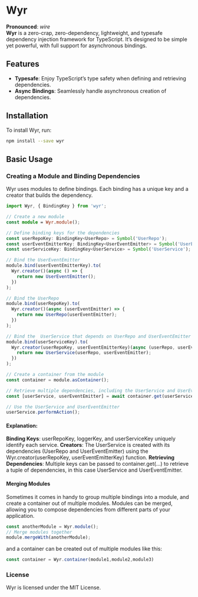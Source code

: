 # Wyr

**Pronounced**: *wire*  
**Wyr** is a zero-crap, zero-dependency, lightweight, and typesafe dependency injection framework for TypeScript. It’s designed to be simple yet powerful, with full support for asynchronous bindings.

## Features

- **Typesafe**: Enjoy TypeScript’s type safety when defining and retrieving dependencies.
- **Async Bindings**: Seamlessly handle asynchronous creation of dependencies.

## Installation

To install Wyr, run:

```bash
npm install --save wyr
```
## Basic Usage

### Creating a Module and Binding Dependencies
Wyr uses modules to define bindings. Each binding has a unique key and a creator that builds the dependency.

```typescript
import Wyr, { BindingKey } from 'wyr';

// Create a new module
const module = Wyr.module();

// Define binding keys for the dependencies
const userRepoKey: BindingKey<UserRepo> = Symbol('UserRepo');
const userEventEmitterKey: BindingKey<UserEventEmitter> = Symbol('UserEventEmitter');
const userServiceKey: BindingKey<UserService> = Symbol('UserService');

// Bind the UserEventEmitter
module.bind(userEventEmitterKey).to(
  Wyr.creator()(async () => {
    return new UserEventEmitter();
  })
);

// Bind the UserRepo
module.bind(userRepoKey).to(
  Wyr.creator()(async (userEventEmitter) => {
    return new UserRepo(userEventEmitter);
  })
);

// Bind the  UserService that depends on UserRepo and UserEventEmitter
module.bind(userServiceKey).to(
  Wyr.creator(userRepoKey, userEventEmitterKey)(async (userRepo, userEventEmitter) => {
    return new UserService(userRepo, userEventEmitter);
  })
);

// Create a container from the module
const container = module.asContainer();

// Retrieve multiple dependencies, including the UserService and UserEventEmitter
const [userService, userEventEmitter] = await container.get(userServiceKey, userEventEmitterKey);

// Use the UserService and UserEventEmitter
userService.performAction();

```
#### Explanation:
**Binding Keys**: userRepoKey, loggerKey, and userServiceKey uniquely identify each service.
**Creators**: The UserService is created with its dependencies (UserRepo and UserEventEmitter) using the Wyr.creator(userRepoKey, userEventEmitterKey) function.
**Retrieving Dependencies**: Multiple keys can be passed to container.get(...) to retrieve a tuple of dependencies, in this case UserService and UserEventEmitter.

#### Merging Modules
Sometimes it comes in handy to group multiple bindings into a module, and create a container out of multiple modules.
Modules can be merged, allowing you to compose dependencies from different parts of your application.

```typescript
const anotherModule = Wyr.module();
// Merge modules together
module.mergeWith(anotherModule);
```
and a container can be created out of multiple modules like this:
```typescript
const container = Wyr.container(module1,module2,module3)
```

### License
Wyr is licensed under the MIT License.